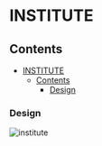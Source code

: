 # INSTITUTE

## Contents

- [INSTITUTE](#institute)
  - [Contents](#contents)
    - [Design](#design)

### Design

![institute](http://www.plantuml.com/plantuml/proxy?cache=no&src=https://raw.githubusercontent.com/NIKHILSHADOW/parkinglot/v1/static/parkinglot.iuml)

